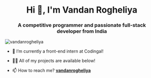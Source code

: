 <h1 align="center">Hi 👋, I'm Vandan Rogheliya</h1>
<h3 align="center">A competitive programmer and passionate full-stack developer from India</h3>

<p align="left"> <img src="https://komarev.com/ghpvc/?username=vandanrogheliya" alt="vandanrogheliya" /> </p>

- 🐧 I’m currently a front-end intern at Codingal!

- 👨‍💻 All of my projects are available below!

- 📫 How to reach me? [**vandanrogheliya**](https://www.linkedin.com/in/vandanrogheliya/)
